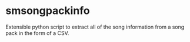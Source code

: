 smsongpackinfo
================================================================================
Extensible python script to extract all of the song information from a song
pack in the form of a CSV.
